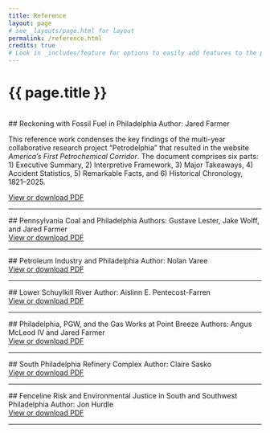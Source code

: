 ```yaml
---
title: Reference
layout: page
# see _layouts/page.html for layout
permalink: /reference.html
credits: true
# Look in _includes/feature for options to easily add features to the page
---
```

# {{ page.title }}
<br>
<div id="summary"></div>
## Reckoning with Fossil Fuel in Philadelphia
Author: Jared Farmer

This reference work condenses the key findings of the multi-year collaborative research project “Petrodelphia” that resulted in the website _America’s First Petrochemical Corridor_. The document comprises six parts: 1) Executive Summary, 2) Interpretive Framework, 3) Major Takeaways, 4) Accident Statistics, 5) Remarkable Facts, and 6) Historical Chronology, 1821–2025.

<div class="btn-group" role="group" aria-label="Item options">
    <a target="_blank" rel="noopener" class="spotlight gallery-img btn btn-outline-primary" data-download="true" href="https://petrodelphia.penndigitalscholarship.org/storage/2025--Farmer--Reckoning_Fossil_Fuel_Philadelphia.pdf">View or download PDF</a>

</div>

--- 
<div id="penna-coal"></div>
## Pennsylvania Coal and Philadelphia
Authors: Gustave Lester, Jake Wolff, and Jared Farmer

<div class="btn-group" role="group" aria-label="Item options">
    <a target="_blank" rel="noopener" class="spotlight gallery-img btn btn-outline-primary" data-download="true" href="https://petrodelphia.penndigitalscholarship.org/storage/2025--Lester_Wolff_Farmer--Pennsylvania_Coal_Philadelphia.pdf">View or download PDF</a>
</div>

---

<div id="petro-industry"></div>
## Petroleum Industry and Philadelphia
Author: Nolan Varee

<div class="btn-group" role="group" aria-label="Item options">
    <a target="_blank" rel="noopener" class="spotlight gallery-img btn btn-outline-primary" data-download="true" href="https://petrodelphia.penndigitalscholarship.org/storage/2025--Varee--Petroleum_Industry_Philadelphia.pdf">View or download PDF</a>
</div>

---
<div id="schuylkill"></div>
## Lower Schuylkill River
Author: Aislinn E. Pentecost-Farren 

<div class="btn-group" role="group" aria-label="Item options">
    <a target="_blank" rel="noopener" class="spotlight gallery-img btn btn-outline-primary" data-download="true" href="https://petrodelphia.penndigitalscholarship.org/storage/2025--Pentecost-Farren--Lower_Schuylkill_River.pdf">View or download PDF</a>
</div>

---

<div id="point-breeze"></div>
## Philadelphia, PGW, and the Gas Works at Point Breeze
Authors: Angus McLeod IV and Jared Farmer

<div class="btn-group" role="group" aria-label="Item options">
    <a target="_blank" rel="noopener" class="spotlight gallery-img btn btn-outline-primary" data-download="true" href="https://petrodelphia.penndigitalscholarship.org/storage/2025--McLeod_Farmer--Philadelphia_PGW_Gas_Works_Point_Breeze.pdf">View or download PDF</a>
</div>

---

<div id="south-philly-refinery"></div>
## South Philadelphia Refinery Complex
Author: Claire Sasko

<div class="btn-group" role="group" aria-label="Item options">
    <a target="_blank" rel="noopener" class="spotlight gallery-img btn btn-outline-primary" data-download="true" href="https://petrodelphia.penndigitalscholarship.org/storage/2025--Sasko--South_Philadelphia_Refinery_Complex.pdf">View or download PDF</a>
</div>


---
<div id="fenceline-risk"></div>
## Fenceline Risk and Environmental Justice in South and Southwest Philadelphia
Author: Jon Hurdle

<div class="btn-group" role="group" aria-label="Item options">
    <a target="_blank" rel="noopener" class="spotlight gallery-img btn btn-outline-primary" data-download="true" href="https://petrodelphia.penndigitalscholarship.org/storage/2025--Hurdle--Fenceline_Risk_Environmental_Justice_South_Southwest_Philadelphia.pdf">View or download PDF</a>
</div>

---

